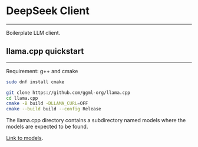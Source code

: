 # DeepSeek Client
---
Boilerplate LLM client.

## llama.cpp quickstart
---
Requirement: g++ and cmake
```bash
sudo dnf install cmake
```

```bash
git clone https://github.com/ggml-org/llama.cpp
cd llama.cpp
cmake -B build -DLLAMA_CURL=OFF
cmake --build build --config Release
```

The llama.cpp directory contains a subdirectory named models where the models are expected to be found. 

[Link to models](https://huggingface.co/TheBloke/deepseek-llm-7B-chat-GGUF/blob/main/README.md).
